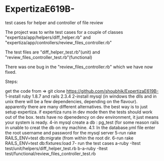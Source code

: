ExpertizaE619B-
===============

test cases for helper and controller of file review

The project was to write test cases for a couple of classes "expertiza/app/helpers/diff_helper.rb" and "expertiza/app/controllers/review_files_controller.rb"

The test files are "diff_helper_test.rb"(unit) and "review_files_controller_test.rb"(functional)

There was one bug in the "review_files_controller.rb" which we have now fixed.

Steps:

get the code from => git clone https://github.com/shoubhik/ExpertizaE619B-
1-install ruby 1.8.7 and rails 2.3.4
2-install mysql (in windows the dlls and in unix there will be a few dependencies, depending on the flavour). apparently there are many different alternatives. the best way is to just setup expertiza. if expertiza runs in dev mode then the tests should work out of the box. tests have no dpenedency on dev environment, it just means your system is ready.
4-in mysql create a db : pg_test (for some reason rails in unable to creat the db on my machine.
   4.1: In the database.yml file enter the root username and password for the mysql server
5-run rake RAILS_ENV=test db:migrate (from within the root dir.
6-run rake RAILS_ENV=test db:fixtures:load
7- run the test cases 
   a-ruby -Itest test/unit/helpers/diff_helper_test.rb
   b-a-ruby -Itest test/functional/review_files_controller_test.rb


